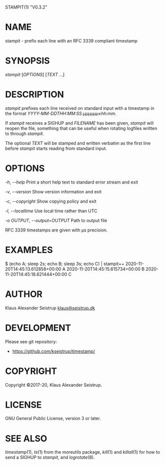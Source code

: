 STAMPIT(1)	"V0.3.2"

# NAME

stampit - prefix each line with an RFC 3339 compliant timestamp

# SYNOPSIS

*stampit* [_OPTIONS_] [_TEXT_ …]

# DESCRIPTION

*stampit* prefixes each line received on standard input with a
timestamp in the format _YYYY-MM-DDTHH:MM:SS.µµµµµµ±hh:mm_.

If *stampit* receives a SIGHUP and _FILENAME_ has been given, *stampit*
will reopen the file, something that can be useful when rotating logfiles
written to through  *stampit*.

The optional _TEXT_ will be stamped and written verbatim as the first
line before *stampit* starts reading from standard input.

# OPTIONS

*-h*, *--help*
	Print a short help text to standard error stream and exit

*-v*, *--version*
	Show version information and exit

*-c*, *--copyright*
	Show copying policy and exit

*-l*, *--localtime*
	Use local time rather than UTC

*-o* _OUTPUT_, *--output*=_OUTPUT_
	Path to output file

RFC 3339 timestamps are given with µs precision.

# EXAMPLES

$ (echo A; sleep 2s; echo B; sleep 3s; echo C) | stampit++
2020-11-20T14:45:13.612858+00:00	A
2020-11-20T14:45:15.615734+00:00	B
2020-11-20T14:45:18.621444+00:00	C

# AUTHOR

Klaus Alexander Seistrup <klaus@seistrup.dk>

# DEVELOPMENT

Please see git repository:

- https://github.com/kseistrup/timestamp/

# COPYRIGHT

Copyright ©2017-20, Klaus Alexander Seistrup.

# LICENSE

GNU General Public License, version 3 or later.

# SEE ALSO

*timestamp*(1),
*ts*(1) from the moreutils package,
*kill*(1) and *killall*(1) for how to send a SIGHUP to *stampit*,
and *logrotate*(8).
